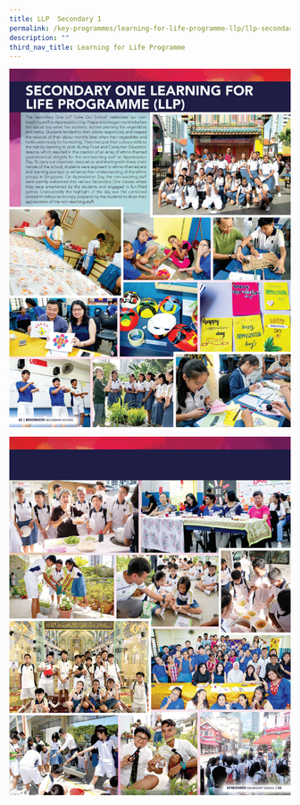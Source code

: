 ```yaml
---
title: LLP  Secondary 1
permalink: /key-programmes/learning-for-life-programme-llp/llp-secondary-1
description: ""
third_nav_title: Learning for Life Programme
---
```

![Secondary One Learning for Life Programme](/images/2019yb_Page_062.jpg)

![Secondary One Learning for Life Programme](/images/2019yb_Page_063.jpg)